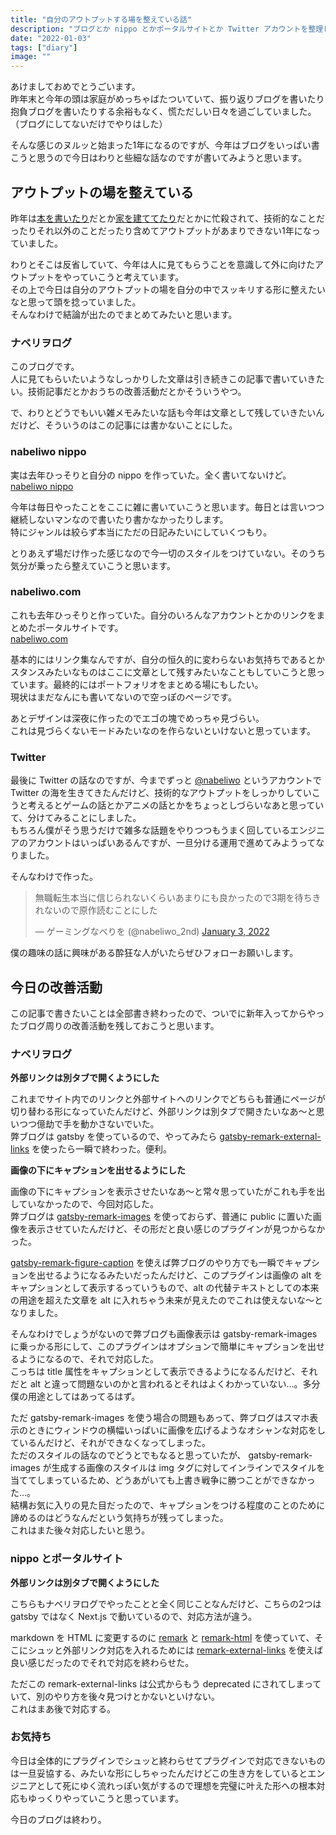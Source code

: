 ```yaml
---
title: "自分のアウトプットする場を整えている話"
description: "ブログとか nippo とかポータルサイトとか Twitter アカウントを整理している話をします。"
date: "2022-01-03"
tags: ["diary"]
image: ""
---
```


あけましておめでとうごいます。  
昨年末と今年の頭は家庭がめっちゃばたついていて、振り返りブログを書いたり抱負ブログを書いたりする余裕もなく、慌ただしい日々を過ごしていました。  
（ブログにしてないだけでやりはした）

そんな感じのヌルッと始まった1年になるのですが、今年はブログをいっぱい書こうと思うので今日はわりと些細な話なのですが書いてみようと思います。

## アウトプットの場を整えている

昨年は[本を書いたり](https://twitter.com/nabeliwo/status/1451851501379330048?s=20)だとか[家を建ててたり](/tags/house)だとかに忙殺されて、技術的なことだったりそれ以外のことだったり含めてアウトプットがあまりできない1年になっていました。

わりとそこは反省していて、今年は人に見てもらうことを意識して外に向けたアウトプットをやっていこうと考えています。  
その上で今日は自分のアウトプットの場を自分の中でスッキリする形に整えたいなと思って頭を捻っていました。  
そんなわけで結論が出たのでまとめてみたいと思います。

### ナベリヲログ

このブログです。  
人に見てもらいたいようなしっかりした文章は引き続きこの記事で書いていきたい。技術記事だとかおうちの改善活動だとかそういうやつ。

で、わりとどうでもいい雑メモみたいな話も今年は文章として残していきたいんだけど、そういうのはこの記事には書かないことにした。

### nabeliwo nippo

実は去年ひっそりと自分の nippo を作っていた。全く書いてないけど。  
[nabeliwo nippo](https://nippo.nabeliwo.com/)

今年は毎日やったことをここに雑に書いていこうと思います。毎日とは言いつつ継続しないマンなので書いたり書かなかったりします。  
特にジャンルは絞らず本当にただの日記みたいにしていくつもり。

とりあえず場だけ作った感じなので今一切のスタイルをつけていない。そのうち気分が乗ったら整えていこうと思います。

### nabeliwo.com

これも去年ひっそりと作っていた。自分のいろんなアカウントとかのリンクをまとめたポータルサイトです。  
[nabeliwo.com](https://nabeliwo.com/)

基本的にはリンク集なんですが、自分の恒久的に変わらないお気持ちであるとかスタンスみたいなものはここに文章として残すみたいなこともしていこうと思っています。最終的にはポートフォリオをまとめる場にもしたい。  
現状はまだなんにも書いてないので空っぽのページです。

あとデザインは深夜に作ったのでエゴの塊でめっちゃ見づらい。  
これは見づらくないモードみたいなのを作らないといけないと思っています。

### Twitter

最後に Twitter の話なのですが、今までずっと [@nabeliwo](https://twitter.com/nabeliwo) というアカウントで Twitter の海を生きてきたんだけど、技術的なアウトプットをしっかりしていこうと考えるとゲームの話とかアニメの話とかをちょっとしづらいなあと思っていて、分けてみることにしました。  
もちろん僕がそう思うだけで雑多な話題をやりつつもうまく回しているエンジニアのアカウントはいっぱいあるんですが、一旦分ける運用で進めてみようってなりました。

そんなわけで作った。

<blockquote class="twitter-tweet"><p lang="ja" dir="ltr">無職転生本当に信じられないくらいあまりにも良かったので3期を待ちきれないので原作読むことにした</p>&mdash; ゲーミングなべりを (@nabeliwo_2nd) <a href="https://twitter.com/nabeliwo_2nd/status/1477830096249831428?ref_src=twsrc%5Etfw">January 3, 2022</a></blockquote> <script async src="https://platform.twitter.com/widgets.js" charset="utf-8"></script>

僕の趣味の話に興味がある酔狂な人がいたらぜひフォローお願いします。

## 今日の改善活動

この記事で書きたいことは全部書き終わったので、ついでに新年入ってからやったブログ周りの改善活動を残しておこうと思います。

### ナベリヲログ

**外部リンクは別タブで開くようにした**

これまでサイト内でのリンクと外部サイトへのリンクでどちらも普通にページが切り替わる形になっていたんだけど、外部リンクは別タブで開きたいなあ〜と思いつつ億劫で手を動かさないでいた。  
弊ブログは gatsby を使っているので、やってみたら [gatsby-remark-external-links](https://www.gatsbyjs.com/plugins/gatsby-remark-external-links/) を使ったら一瞬で終わった。便利。

**画像の下にキャプションを出せるようにした**

画像の下にキャプションを表示させたいなあ〜と常々思っていたがこれも手を出していなかったので、今回対応した。  
弊ブログは [gatsby-remark-images](https://www.gatsbyjs.com/plugins/gatsby-remark-images/) を使っておらず、普通に public に置いた画像を表示させていたんだけど、その形だと良い感じのプラグインが見つからなかった。

[gatsby-remark-figure-caption](https://www.gatsbyjs.com/plugins/gatsby-remark-figure-caption/) を使えば弊ブログのやり方でも一瞬でキャプションを出せるようになるみたいだったんだけど、このプラグインは画像の alt をキャプションとして表示するっていうもので、alt の代替テキストとしての本来の用途を超えた文章を alt に入れちゃう未来が見えたのでこれは使えないな〜となりました。

そんなわけでしょうがないので弊ブログも画像表示は gatsby-remark-images に乗っかる形にして、このプラグインはオプションで簡単にキャプションを出せるようになるので、それで対応した。  
こっちは title 属性をキャプションとして表示できるようになるんだけど、それだと alt と違って問題ないのかと言われるとそれはよくわかっていない…。多分僕の用途としてはあってるはず。

ただ gatsby-remark-images を使う場合の問題もあって、弊ブログはスマホ表示のときにウィンドウの横幅いっぱいに画像を広げるようなオシャンな対応をしているんだけど、それができなくなってしまった。  
ただのスタイルの話なのでどうとでもなると思っていたが、 gatsby-remark-images が生成する画像のスタイルは img タグに対してインラインでスタイルを当ててしまっているため、どうあがいても上書き戦争に勝つことができなかった…。  
結構お気に入りの見た目だったので、キャプションをつける程度のことのために諦めるのはどうなんだという気持ちが残ってしまった。  
これはまた後々対応したいと思う。

### nippo とポータルサイト

**外部リンクは別タブで開くようにした**

こちらもナベリヲログでやったことと全く同じことなんだけど、こちらの2つは gatsby ではなく Next.js で動いているので、対応方法が違う。

markdown を HTML に変更するのに [remark](https://github.com/remarkjs/remark) と [remark-html](https://github.com/remarkjs/remark-html) を使っていて、そこにシュッと外部リンク対応を入れるためには [remark-external-links](https://github.com/remarkjs/remark-external-links) を使えば良い感じだったのでそれで対応を終わらせた。

ただこの remark-external-links は公式からもう deprecated にされてしまっていて、別のやり方を後々見つけとかないといけない。  
これはまあ後で対応する。

### お気持ち

今日は全体的にプラグインでシュッと終わらせてプラグインで対応できないものは一旦妥協する、みたいな形にしちゃったんだけどこの生き方をしているとエンジニアとして死にゆく流れっぽい気がするので理想を完璧に叶えた形への根本対応もゆっくりやっていこうと思っています。

今日のブログは終わり。
